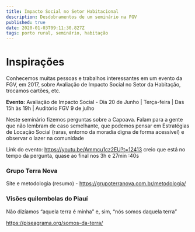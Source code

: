 ```yaml
---
title: Impacto Social no Setor Habitacional
description: Desdobramentos de um seminário na FGV
published: true
date: 2020-01-03T09:11:30.827Z
tags: porto rural, seminário, habitação
---
```


# Inspirações

Conhecemos muitas pessoas e trabalhos interessantes em um evento da FGV, em 2017, sobre Avaliação de Impacto Social no Setor da Habitação, trocamos cartões, etc.

**Evento:** Avaliação de Impacto Social - Dia 20 de Junho | Terça-feira | Das 15h às 19h | Auditório FGV 9 de julho


Neste seminário fizemos perguntas sobre a Capoava. Falam para a gente que não lembram de caso semelhante, que podemos pensar em Estratégias de Locação Social (raras, entorno da moradia digna de forma acessível) e observar o lazer na comunidade


Link do evento: https://youtu.be/Ammcu1cz2EU?t=12413 creio que está no tempo da pergunta, quase ao final nos 3h e 27min :40s



### Grupo Terra Nova

Site e metodologia (resumo) - https://grupoterranova.com.br/metodologia/



### Visões quilombolas do Piauí

Não dizíamos “aquela terra é minha” e, sim, “nós somos daquela terra”

https://piseagrama.org/somos-da-terra/